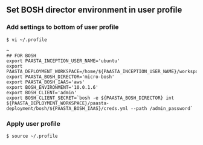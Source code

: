 ## Set BOSH director environment in user profile
### Add settings to bottom of user profile

```console
$ vi ~/.profile
```

```shell
~
## FOR BOSH
export PAASTA_INCEPTION_USER_NAME='ubuntu'
export PAASTA_DEPLOYMENT_WORKSPACE=/home/${PAASTA_INCEPTION_USER_NAME}/workspace
export PAASTA_BOSH_DIRECTOR='micro-bosh'
export PAASTA_BOSH_IAAS='aws'
export BOSH_ENVIRONMENT='10.0.1.6'
export BOSH_CLIENT='admin'
export BOSH_CLIENT_SECRET=`bosh -e ${PAASTA_BOSH_DIRECTOR} int ${PAASTA_DEPLOYMENT_WORKSPACE}/paasta-deployment/bosh/${PAASTA_BOSH_IAAS}/creds.yml --path /admin_password`
```

### Apply user profile

```console
$ source ~/.profile
```
